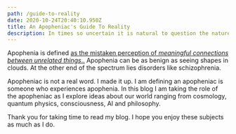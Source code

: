 ```yaml
---
path: /guide-to-reality
date: 2020-10-24T20:40:10.950Z
title: An Apopheniac's Guide To Reality
description: In times so uncertain it is natural to question the nature of reality
---
```


Apophenia is defined [as the mistaken perception of _meaningful connections between unrelated things_..](https://en.wikipedia.org/wiki/Apophenia) Apophenia can be as benign as seeing shapes in clouds. At the other end of the spectrum lies disorders like schizophrenia.

Apopheniac is not a real word. I made it up. I am defining an apopheniac is someone who experiences apophenia. In this blog I am taking the role of the apopheniac as I explore ideas about our world ranging from cosmology, quantum physics, consciousness, AI and philosophy.

Thank you for taking time to read my blog. I hope you enjoy these subjects as much as I do.
